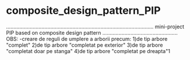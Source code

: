# composite_design_pattern_PIP
....................................................................................................
mini-project PIP based on composite design pattern
...................................................
OBS: -creare de reguli de umplere a arborii precum:
              1)de tip arbore "complet"
              2)de tip arbore "completat pe exterior"
              3)de tip arbore "completat doar pe stanga"
              4)de tip arbore "completat pe dreapta"1
              
           

